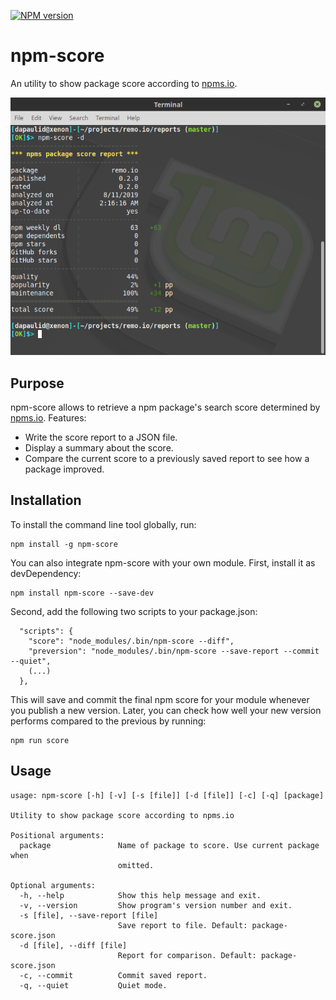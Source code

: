 [![NPM version](https://badge.fury.io/js/npm-score.svg)](https://www.npmjs.com/package/npm-score)

# npm-score
An utility to show package score according to [npms.io](https://npms.io/).

![ScreenShot](https://raw.githubusercontent.com/dapaulid/npm-score/master/doc/screenshot.png)


## Purpose

npm-score allows to retrieve a npm package's search score determined by [npms.io](https://npms.io/). Features:

- Write the score report to a JSON file.
- Display a summary about the score.
- Compare the current score to a previously saved report to see how a package improved.


## Installation

To install the command line tool globally, run:
```
npm install -g npm-score
```

You can also integrate npm-score with your own module. First, install it as devDependency:
```
npm install npm-score --save-dev
```

Second, add the following two scripts to your package.json:
```
  "scripts": {
    "score": "node_modules/.bin/npm-score --diff",
    "preversion": "node_modules/.bin/npm-score --save-report --commit --quiet",
    (...)
  },
```

This will save and commit the final npm score for your module whenever you publish a new version.
Later, you can check how well your new version performs compared to the previous by running:
```
npm run score
```

## Usage
```
usage: npm-score [-h] [-v] [-s [file]] [-d [file]] [-c] [-q] [package]

Utility to show package score according to npms.io

Positional arguments:
  package               Name of package to score. Use current package when 
                        omitted.

Optional arguments:
  -h, --help            Show this help message and exit.
  -v, --version         Show program's version number and exit.
  -s [file], --save-report [file]
                        Save report to file. Default: package-score.json
  -d [file], --diff [file]
                        Report for comparison. Default: package-score.json
  -c, --commit          Commit saved report.
  -q, --quiet           Quiet mode.
```
